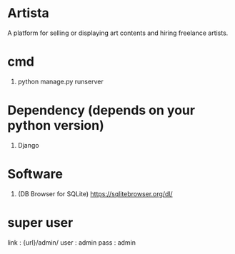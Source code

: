 # Artista
 A platform for selling or displaying art contents and hiring freelance artists.

# cmd
1. python manage.py runserver

# Dependency (depends on your python version)
1. Django 


# Software
1. (DB Browser for SQLite) https://sqlitebrowser.org/dl/


# super user
link : {url}/admin/
user : admin
pass : admin